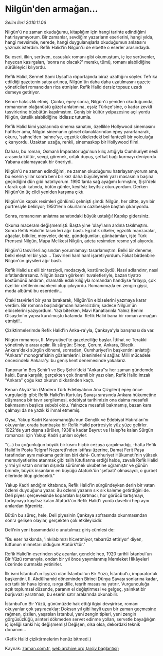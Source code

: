 # Nilgün'den armağan...

*Selim İleri 2010.11.06*

<td class="columnist-detail">
<p>Nilgün'ü ne zaman okuduğumu, kitaplığım için hangi ta­rihte edindiğimi hatırlayamıyorum. Bir zamanlar, sevdiğim yazarla­rın eserlerini, hangi yılda, hangi mevsimde, nerede, hangi duy­gulanışlarla okuduğumun anlatısını yazmak isterdim. Refik Halid'in Nilgün'ü de elbette o eserler arasındaydı.</p>
<p><p>Bu eseri, ilkin, serüven, casusluk romanı gibi okumuştum, iç içe serüvenler, heyecan kasırgaları, 'sonra ne olacak?' merakı, tümü, romanı alabildiğine sürükleyici kılıyordu.
<p>Refik Halid, Sermet Sami Uysal'la röportajında biraz uzattı­ğını söyler. Tefrika edildiği gazetenin satışı artınca, Nilgün'ün daha daha uzatılmasını gazete yöneticileri romancıdan rica etmiş­ler. Refik Halid dersiz topsuz uzadı demeye getiriyor.
<p>Bence haksızlık etmiş. Çünkü, epey sonra, Nilgün'ü yeniden okuduğumda, romancının olağanüstü güzel anlatımına, eşsiz Türkçe'­sine, o kadar zevkli tasvirlerine büsbütün kapılmıştım. Geniş bir kültür yelpazesine açılıyordu Nilgün, üstelik alabildiğine iddia­sız tutumla.
<p>Refik Halid kimi yazılarında sinema sanatını, özellikle Hollywood sinemasını hafifser ama, Nilgün sinemanın görsel olanakların­dan epey yararlanarak, okuru, 'sahne'den 'sahne'ye, egzotik ülke­lerdeki bol fantezili bir yolculuğa çıkarıyordu. Uzaktan uzağa, renkli, sinemaskop bir Hollywood filmi.
<p>Dahası, bu roman, Osmanlı İmparatorluğu'nun kılıç artığıyla Cumhuriyet nesli arasında kültür, sevgi, görenek, ortak duyuş, şefkat bağı kurmayı deniyordu. Yabana atılamayacak bir öneriydi.
<p>Nilgün'ü ne zaman edindiğimi, ne zaman okuduğumu hatırlaya­mıyorum ama, bu eserin yıllar sonra beni bir kez daha büyüleyerek yazı masasının başına geçirdiğini dün gibi hatırlıyorum. 1990'larda sağ ayağımı kırmıştım, Şişli'deki ufarak çatı katında, bü­tün günler, keyifsiz keyifsiz oturuyordum. Derken Nilgün'ün üç cildi yeniden karşıma çıktı.
<p>Nilgün'ün kapak resimleri gönlümü çelmişti şimdi: Nilgün, her ciltte, ayrı bir portresiyle beliriyor; 1950'lerin okurlarını cazibesiyle baştan çıkarıyordu.
<p>Sonra, romancının anlatma sanatındaki büyük ustalığı! Kapı­lıp gidersiniz.
<p>Okuma maceram değişmemişti: Başta yine 'olay'ların ardına ta­kılmıştım. Sonra Refik Halid'in tasvirleri ağır bastı. Egzotik ülkeler, egzotik manzaralar, ağaçlar, bitkiler, meyveler, deniz, gündoğumları, günbatımları, işte Türk Prensesi Nilgün, Mapa Me­likesi Nilgün, adeta resimden resme yol alıyordu.
<p>Nilgün'ü tasvirleri açısından yorumlamayı tasarlamıştım: Belki bir deneme, belki eleştirel bir yazı... Tasvirleri harıl harıl işaretliyordum. Fakat birdenbire Nilgün'ün giysileri ağır bastı.
<p>Refik Halid uz elli bir terziydi, modacıydı, kostümcüydü. Nasıl adlandırır, nasıl sıfatlandırırsanız. Nilgün bazan görkemli tuvaletleriyle, bazan tiyatro kostümünü andıran, dramatik edalı kılığıyla romandan handiyse fırlayıp, çok özel bir defilenin mankeni olup çıkıyordu. Romanımızda en zengin giysi, moda albümü bu eserdedir...
<p>Öteki tasvirleri bir yana bırakarak, Nilgün'ün elbiselerini yazmaya karar verdim. Bir romana başladığımdan habersizdim; sade­ce Nilgün'ün elbiselerini yazıyordum. Yazı biterken, Mavi Kanat­larınla Yalnız Benim Olsaydın'ın yapısı kurulmuştu kafamda. Re­fik Halid bana bir roman armağan etmişti!..
<p>Çiziktirmelerimde Refik Halid'in Anka-ra'yla, Çankaya'yla ba­rışması da var.
<p>Nilgün romancısı, II. Meşrutiyet'te gazeteciliğe başlar. İt­tihat ve Terakki yönetimiyle arası açılır. İlk sürgün: Sinop, Ço­rum, Ankara, Bilecik. Ankara'daki sürgün dönemi, sonradan, Cumhu­riyet'in başkentini anlattığı "Ankara" monografisinin gözlemleri­ni, izlenimlerini sağlar. Milli mücadele öncesindeki Ankara'yı bu geniş kent denemesinde yakalarız.
<p>Tanpınar'ın Beş Şehir'i ve Beş Şehir'deki "Ankara"sı her za­man gündemde kaldı. Buna karşılık, gerçekten çok önemli bir yazı olan, Refik Halid imzalı "Ankara" çoğu kez okurun dikkatinden kaçtı.
<p>Kenan Akyüz'ün (Modern Türk Edebiyatının Ana Çizgileri) epey önce vurguladığı gibi; Refik Halid'in Kurtuluş Savaşı sıra­sında Ankara hükumetine düşmanca bir tavır sergilemesi, edebiyat tarihimizin ona daima mesafeli bakmasının başlıca sebebi oldu. Yalnızca mesafeli bakmamış, bazan kara çalmayı da ne yazık ki ih­mal etmemiş.
<p>Oysa, Yakup Kadri Karaosmanoğlu'nun Gençlik ve Edebiyat Ha­tıraları'nı okuyanlar, orada bambaşka bir Refik Halid portresiyle yüz yüze gelirler. 1922'de yurt dışına sürülen, 1938'e kadar Beyrut ve Halep'te kalan Sürgün romancısı için Yakup Kadri şunları söyler:
<p>"(...) bu çoğunluğun büyük bir kısmı hiçbir cezaya çarpılmadığı, -hatta Refik Halid'in Posta Telgraf Nezareti'nden istifası üzerine, Damat Ferit Paşa tarafından aynı makama getiri­len biri dahi- Cumhuriyet Hükumeti'nin yüksek memuriyetlerine atanmak gibi talih lütuflarına erdiği halde, zavallı Refik Halid yirmi yıl vatan sınırları dışında sürünmek ukubetine uğramıştır ve günün birinde, büyük insanların en büyüğü Atatürk'ün 'şefaati' olmasaydı, o gurbet ellerinde ölüp gidecekti."
<p>Yakup Kadri andığım kitabında, Refik Halid'in sürgündeyken derin bir vatan özlemi duyduğunu yazar. Bu özlemi yazarın sık sık kaleme getirdiğini de. Deli piyesi çerçevesinde kopartılan kış­kırtmacı, hor görücü tartışmayı, tartışmaya kayıtsız kalan Ata­türk'ün Refik Halid'i yurda davetini hep aynı anılardan öğreni­riz.
<p>Bütün bu süreç, hele, Deli piyesinin Çankaya sofrasında okunmasından sonra gelişen olaylar, gerçekten çok etkileyicidir.
<p>Deli'nin yeni basımındaki o unutulmaz giriş cümlesi de:
<p>"Bu eser hakkında, 'İnkılabımızı hicvetmiyor, tebarrüz etti­riyor' diyen, lütfunun minnetarı olduğum Atatürk'tür."
<p>Refik Halid'in eserinden söz açanlar, genelde hep, 1920 ta­rihli İstanbul'un Bir Yüzü romanıyla, ondan bir yıl önce yayım­lanmış Memleket Hikâyeleri üzerinde durmakla yetinirler.
<p>İlk ismi İstanbul'un İçyüzü olan İstanbul'un Bir Yü­zü, İstanbul'u, imparatorluk başkentini, II. Abdülhamid dönemin­den Birinci Dünya Savaşı sonlarına kadar, acı tatlı bir hava içinde, ısırga dille, teşrih masasına yatırır. Vurgunculuğa açık toplumsal düzende, paranın el değiştirmesi ve gelgeç, yalınkat bir burjuvazi yaratması, bu eserin satır aralarında okunabilir.
<p>İstanbul'un Bir Yüzü, günümüzde hak ettiği ilgiyi devşirirse, romanı okuyanlar çok şaşıracaklar: Doksan yıl gibi hayli uzun bir zaman geçmesine rağmen, çizilen, yaşatılan İstanbul, yeni zengin tipleri, yeni zengin görgüsüzlüğü, alınteri dökmeden servet edinme yolları, servetle bayağılığın iç içeliği sanki hiç değiş­memiş! Değişen, olsa olsa, dekordaki teknik donanım...
<p>(Refik Halid çiziktirmelerim henüz bitmedi.) </p>
<a href="http://web.archive.org/web/20101210012654/mailto:/">
</a></p></p></p></p></p></p></p></p></p></p></p></p></p></p></p></p></p></p></p></p></p></p></p></p></p></p></td>

Kaynak: [zaman.com.tr](http://zaman.com.tr/yazar.do?yazino=1049250), [web.archive.org (arşiv bağlantısı)](http://web.archive.org/web/20101210012654/http://www.zaman.com.tr:80/yazar.do?yazino=1049250)
